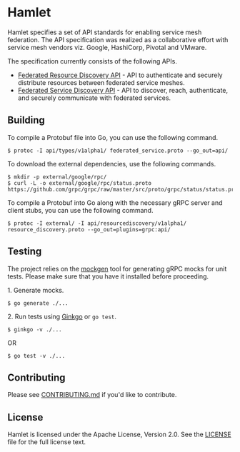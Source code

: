 # Hamlet

Hamlet specifies a set of API standards for enabling service mesh federation.
The API specification was realized as a collaborative effort with service mesh
vendors viz. Google, HashiCorp, Pivotal and VMware.

The specification currently consists of the following APIs.

* [Federated Resource Discovery API](api/resourcediscovery/v1alpha1/resource_discovery.proto)
  \- API to authenticate and securely distribute resources between federated
  service meshes.
* [Federated Service Discovery API](api/types/v1alpha1/federated_service.proto)
  \- API to discover, reach, authenticate, and securely communicate with
  federated services.

## Building

To compile a Protobuf file into Go, you can use the following command.

```console
$ protoc -I api/types/v1alpha1/ federated_service.proto --go_out=api/
```

To download the external dependencies, use the following commands.

```console
$ mkdir -p external/google/rpc/
$ curl -L -o external/google/rpc/status.proto https://github.com/grpc/grpc/raw/master/src/proto/grpc/status/status.proto
```

To compile a Protobuf into Go along with the necessary gRPC server and client
stubs, you can use the following command.

```console
$ protoc -I external/ -I api/resourcediscovery/v1alpha1/ resource_discovery.proto --go_out=plugins=grpc:api/
```

## Testing

The project relies on the [mockgen](https://github.com/golang/mock#installation)
tool for generating gRPC mocks for unit tests. Please make sure that you have it
installed before proceeding.

1\. Generate mocks.

```console
$ go generate ./...
```

2\. Run tests using [Ginkgo](https://onsi.github.io/ginkgo/) or `go test`.

```console
$ ginkgo -v ./...
```

OR

```console
$ go test -v ./...
```

## Contributing

Please see [CONTRIBUTING.md](CONTRIBUTING.md) if you'd like to contribute.

## License

Hamlet is licensed under the Apache License, Version 2.0. See the
[LICENSE](LICENSE) file for the full license text.
